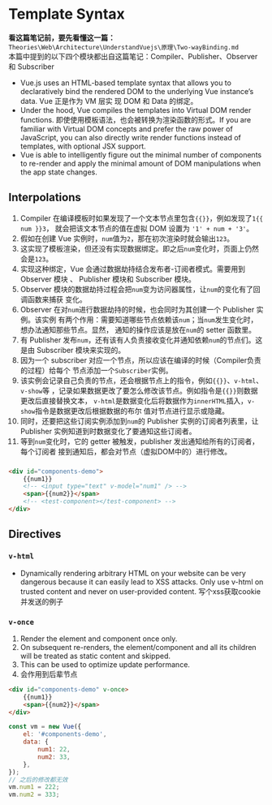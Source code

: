 # Template Syntax

**看这篇笔记前，要先看懂这一篇：**
`Theories\Web\Architecture\UnderstandVuejs\原理\Two-wayBinding.md`  
本篇中提到的以下四个模块都出自这篇笔记：Compiler、Publisher、Observer 和 Subscriber


* Vue.js uses an HTML-based template syntax that allows you to declaratively
bind the rendered DOM to the underlying Vue instance’s data. Vue 正是作为 VM 层实
现 DOM 和 Data 的绑定。
* Under the hood, Vue compiles the templates into Virtual DOM render functions.
即使使用模板语法，也会被转换为渲染函数的形式。If you are familiar with Virtual DOM
concepts and prefer the raw power of JavaScript, you can also directly write
render functions instead of templates, with optional JSX support.
* Vue is able to intelligently figure out the minimal number of components to
re-render and apply the minimal amount of DOM manipulations when the app state
changes.


## Interpolations
1. Compiler 在编译模板时如果发现了一个文本节点里包含`{{}}`，例如发现了`1{{ num }}3`，
就会把该文本节点的值在虚拟 DOM 设置为 `'1' + num + '3'`。
2. 假如在创建 Vue 实例时，`num`值为`2`，那在初次渲染时就会输出`123`。
3. 这实现了模板渲染，但还没有实现数据绑定。即之后`num`变化时，页面上仍然会是`123`。
4. 实现这种绑定，Vue 会通过数据劫持结合发布者-订阅者模式。需要用到 Observer 模块 、
Publisher 模块和 Subscriber 模块。
5. Observer 模块的数据劫持过程会把`num`变为访问器属性，让`num`的变化有了回调函数来捕获
变化。
6. Observer 在对`num`进行数据劫持的时候，也会同时为其创建一个 Publisher 实例。该实例
有两个作用：需要知道哪些节点依赖该`num`；当`num`发生变化时，想办法通知那些节点。显然，
通知的操作应该是放在`num`的 setter 函数里。
7. 有 Publisher 发布`num`，还有该有人负责接收变化并通知依赖`num`的节点们。这是由
Subscriber 模块来实现的。
8. 因为一个 subscriber 对应一个节点，所以应该在编译的时候（Compiler负责的过程）给每个
节点添加一个`Subscriber`实例。
9. 该实例会记录自己负责的节点，还会根据节点上的指令，例如`{{}}`、`v-html`、`v-show`等
，记录如果数据更改了要怎么修改该节点。例如指令是`{{}}`则数据更改后直接替换文本，
`v-html`是数据变化后将数据作为`innerHTML`插入，`v-show`指令是数据更改后根据数据的布尔
值对节点进行显示或隐藏。
10. 同时，还要把这些订阅实例添加到`num`的 Publisher 实例的订阅者列表里，让 Publisher
实例知道到时数据变化了要通知这些订阅者。
9. 等到`num`变化时，它的 getter 被触发，publisher 发出通知给所有的订阅者，每个订阅者
接到通知后，都会对节点（虚拟DOM中的）进行修改。

###
```html
<div id="components-demo">
    {{num1}}
    <!-- <input type="text" v-model="num1" /> -->
    <span>{{num2}}</span>
    <!-- <test-component></test-component> -->
</div>
```


## Directives
### `v-html`
* Dynamically rendering arbitrary HTML on your website can be very dangerous
because it can easily lead to XSS attacks. Only use v-html on trusted content
and never on user-provided content. 写个xss获取cookie并发送的例子
### `v-once`
1. Render the element and component once only.
2. On subsequent re-renders, the element/component and all its children will be
treated as static content and skipped.
3. This can be used to optimize update performance.
4. 会作用到后辈节点

```html
<div id="components-demo" v-once>
    {{num1}}
    <span>{{num2}}</span>
</div>
```
```js
const vm = new Vue({
    el: '#components-demo',
    data: {
        num1: 22,
        num2: 33,
    },
});
// 之后的修改都无效
vm.num1 = 222;
vm.num2 = 333;
```
